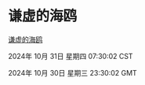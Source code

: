 # 谦虚的海鸥
[谦虚的海鸥](http://219.139.197.74:56308/qxdho/course/base/hotlink/index.php)

2024年 10月 31日 星期四 07:30:02 CST

2024年 10月 30日 星期三 23:30:02 GMT
